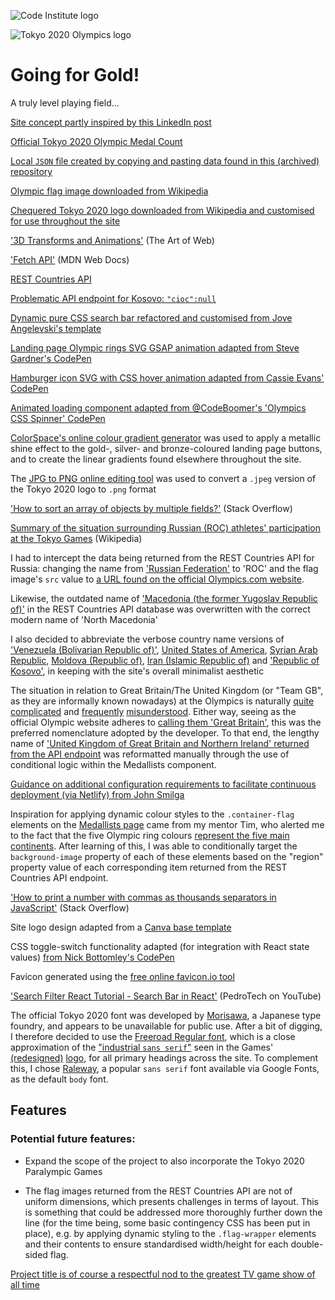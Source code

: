 ![Code Institute logo](https://codeinstitute.s3.amazonaws.com/fullstack/ci_logo_small.png)

![Tokyo 2020 Olympics logo](https://upload.wikimedia.org/wikipedia/en/thumb/1/1d/2020_Summer_Olympics_logo_new.svg/158px-2020_Summer_Olympics_logo_new.svg.png)

# Going for Gold!

A truly level playing field...

[Site concept partly inspired by this LinkedIn post](https://www.linkedin.com/feed/update/urn:li:activity:6830398833353117697/)

[Official Tokyo 2020 Olympic Medal Count](https://olympics.com/tokyo-2020/olympic-games/en/results/all-sports/medal-standings.htm)

[Local `JSON` file created by copying and pasting data found in this (archived) repository](https://github.com/kevinle-1/olympic-api)

[Olympic flag image downloaded from Wikipedia](https://upload.wikimedia.org/wikipedia/commons/thumb/a/a7/Olympic_flag.svg/640px-Olympic_flag.svg.png)

[Chequered Tokyo 2020 logo downloaded from Wikipedia and customised for use throughout the site](https://upload.wikimedia.org/wikipedia/sco/1/1d/2020_Summer_Olympics_logo_new.svg)

['3D Transforms and Animations'](https://www.the-art-of-web.com/css/3d-transforms/) (The Art of Web)

['Fetch API'](https://developer.mozilla.org/en-US/docs/Web/API/Fetch_API) (MDN Web Docs)

[REST Countries API](https://restcountries.eu/)

[Problematic API endpoint for Kosovo: `"cioc":null`](https://restcountries.eu/rest/v2/alpha/xk)

[Dynamic pure CSS search bar refactored and customised from Jove Angelevski's template](https://codepen.io/AlbertFeynman/pen/BPvzWZ)

[Landing page Olympic rings SVG GSAP animation adapted from Steve Gardner's CodePen](https://codepen.io/ste-vg/details/kXzXYW)

[Hamburger icon SVG with CSS hover animation adapted from Cassie Evans' CodePen](https://codepen.io/cassie-codes/pen/ExgXNWY)

[Animated loading component adapted from @CodeBoomer's 'Olympics CSS Spinner' CodePen](https://codepen.io/CodeBoomer/pen/BzOPPz/)

[ColorSpace's online colour gradient generator](https://mycolor.space/gradient) was used to apply a metallic shine effect to the gold-, silver- and bronze-coloured landing page buttons, and to create the linear gradients found elsewhere throughout the site.

The [JPG to PNG online editing tool](https://jpg2png.com/) was used to convert a `.jpeg` version of the Tokyo 2020 logo to `.png` format

['How to sort an array of objects by multiple fields?'](https://stackoverflow.com/questions/6913512/how-to-sort-an-array-of-objects-by-multiple-fields) (Stack Overflow)

[Summary of the situation surrounding Russian (ROC) athletes' participation at the Tokyo Games](https://en.wikipedia.org/wiki/Russian_Olympic_Committee_athletes_at_the_2020_Summer_Olympics) (Wikipedia)

I had to intercept the data being returned from the REST Countries API for Russia: changing the name from ['Russian Federation'](https://restcountries.eu/rest/v2/name/russia) to 'ROC' and the flag image's `src` value to [a URL found on the official Olympics.com website](https://olympics.com/tokyo-2020/olympic-games/resCOMMON/img/flags/ROC.png).

Likewise, the outdated name of ['Macedonia (the former Yugoslav Republic of)'](https://restcountries.eu/rest/v2/name/macedonia) in the REST Countries API database was overwritten with the correct modern name of 'North Macedonia'

I also decided to abbreviate the verbose country name versions of ['Venezuela (Bolivarian Republic of)'](https://restcountries.eu/rest/v2/name/venezuela), [United States of America](https://restcountries.eu/rest/v2/name/usa), [Syrian Arab Republic](https://restcountries.eu/rest/v2/name/syria), [Moldova (Republic of)](https://restcountries.eu/rest/v2/name/moldova), [Iran (Islamic Republic of)](https://restcountries.eu/rest/v2/name/iran) and ['Republic of Kosovo'](https://restcountries.eu/rest/v2/name/kosovo), in keeping with the site's overall minimalist aesthetic

The situation in relation to Great Britain/The United Kingdom (or "Team GB", as they are informally known nowadays) at the Olympics is naturally [quite complicated](https://en.wikipedia.org/wiki/Team_GB#Calls_for_renaming) and [frequently](https://inews.co.uk/sport/olympics/team-gb-why-not-uk-olympics-tokyo-2020-name-british-explained-1122737) [misunderstood](https://twitter.com/daraobriain/status/1418897202471227394). Either way, seeing as the official Olympic website adheres to [calling them 'Great Britain'](https://olympics.com/tokyo-2020/olympic-games/en/results/all-sports/medal-standings.htm), this was the preferred nomenclature adopted by the developer. To that end, the lengthy name of ['United Kingdom of Great Britain and Northern Ireland' returned from the API endpoint](https://restcountries.eu/rest/v2/name/great%20britain) was reformatted manually through the use of conditional logic within the Medallists component.

[Guidance on additional configuration requirements to facilitate continuous deployment (via Netlify) from John Smilga](https://www.udemy.com/course/react-tutorial-and-projects-course/learn/lecture/22778973#content)

Inspiration for applying dynamic colour styles to the `.container-flag` elements on the [Medallists page](https://going-for-gold.netlify.app/medallists) came from my mentor Tim, who alerted me to the fact that the five Olympic ring colours [represent the five main continents](https://en.wikipedia.org/wiki/Olympic_symbols#:~:text=The%201949%E2%80%9350%20edition%20of,%2C%20and%20red%20for%20America%22). After learning of this, I was able to conditionally target the `background-image` property of each of these elements based on the "region" property value of each corresponding item returned from the REST Countries API endpoint.

['How to print a number with commas as thousands separators in JavaScript'](https://stackoverflow.com/questions/2901102/how-to-print-a-number-with-commas-as-thousands-separators-in-javascript) (Stack Overflow)

Site logo design adapted from a [Canva base template](https://www.canva.com/design/DAEpKFB9Qs4/EgBNQWkP7pLS6kfjalAE4A/edit)

CSS toggle-switch functionality adapted (for integration with React state values) [from Nick Bottomley's CodePen](https://codepen.io/nickbottomley/pen/uhfmn)

Favicon generated using the [free online favicon.io tool](https://favicon.io/favicon-converter/)

['Search Filter React Tutorial - Search Bar in React'](https://www.youtube.com/watch?v=mZvKPtH9Fzo) (PedroTech on YouTube)

The official Tokyo 2020 font was developed by [Morisawa](https://olympics.com/tokyo-2020/en/news/morisawa-official-font-tokyo-2020), a Japanese type foundry, and appears to be unavailable for public use. After a bit of digging, I therefore decided to use the [Freeroad Regular font](https://webfonts.ffonts.net/Freeroad-Regular.font), which is a close approximation of the ["industrial `sans serif`"](https://fontmeme.com/images/TOKYO-2020-NEW.gif) seen in the Games' [(redesigned)](https://www.theguardian.com/sport/2016/apr/25/tokyo-2020-organisers-unveil-new-logo-olympic-plagiarism-allegations) [logo](https://fontmeme.com/images/TOKYO-2020-NEW.gif), for all primary headings across the site. To complement this, I chose [Raleway](https://fonts.google.com/specimen/Raleway?query=raleway), a popular `sans serif` font available via Google Fonts, as the default `body` font.

## Features

### Potential future features:

- Expand the scope of the project to also incorporate the Tokyo 2020 Paralympic Games

- The flag images returned from the REST Countries API are not of uniform dimensions, which presents challenges in terms of layout. This is something that could be addressed more thoroughly further down the line (for the time being, some basic contingency CSS has been put in place), e.g. by applying dynamic styling to the `.flag-wrapper` elements and their contents to ensure standardised width/height for each double-sided flag.

[Project title is of course a respectful nod to the greatest TV game show of all time](https://www.youtube.com/watch?v=lTjVNwYRCNk)
